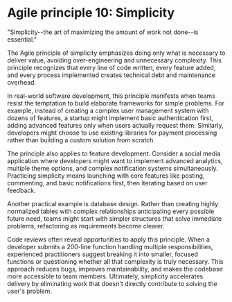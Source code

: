 # Agile principle 10: Simplicity

"Simplicity--the art of maximizing the amount of work not done--is essential."

The Agile principle of simplicity emphasizes doing only what is necessary to deliver value, avoiding over-engineering and unnecessary complexity. This principle recognizes that every line of code written, every feature added, and every process implemented creates technical debt and maintenance overhead.

In real-world software development, this principle manifests when teams resist the temptation to build elaborate frameworks for simple problems. For example, instead of creating a complex user management system with dozens of features, a startup might implement basic authentication first, adding advanced features only when users actually request them. Similarly, developers might choose to use existing libraries for payment processing rather than building a custom solution from scratch.

The principle also applies to feature development. Consider a social media application where developers might want to implement advanced analytics, multiple theme options, and complex notification systems simultaneously. Practicing simplicity means launching with core features like posting, commenting, and basic notifications first, then iterating based on user feedback.

Another practical example is database design. Rather than creating highly normalized tables with complex relationships anticipating every possible future need, teams might start with simpler structures that solve immediate problems, refactoring as requirements become clearer.

Code reviews often reveal opportunities to apply this principle. When a developer submits a 200-line function handling multiple responsibilities, experienced practitioners suggest breaking it into smaller, focused functions or questioning whether all that complexity is truly necessary. This approach reduces bugs, improves maintainability, and makes the codebase more accessible to team members. Ultimately, simplicity accelerates delivery by eliminating work that doesn't directly contribute to solving the user's problem.
